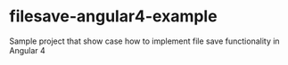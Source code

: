 # filesave-angular4-example
Sample project that show case how to implement file save functionality in Angular 4
